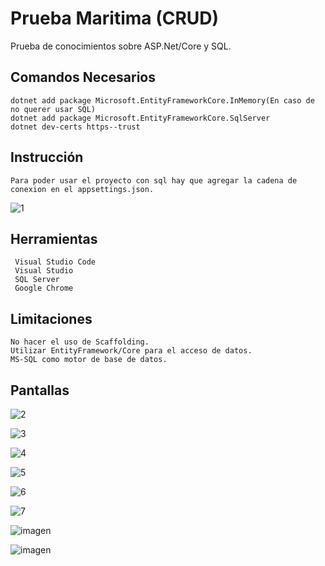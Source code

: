 # Prueba Maritima (CRUD)

Prueba de conocimientos sobre ASP.Net/Core y SQL.


## Comandos Necesarios

```
dotnet add package Microsoft.EntityFrameworkCore.InMemory(En caso de no querer usar SQL)
dotnet add package Microsoft.EntityFrameworkCore.SqlServer
dotnet dev-certs https--trust
```

## Instrucción

```
Para poder usar el proyecto con sql hay que agregar la cadena de conexion en el appsettings.json.
```
![1](https://user-images.githubusercontent.com/38332341/64469423-8ea61e00-d0ff-11e9-9197-1da31dab766c.jpg)

## Herramientas

```
 Visual Studio Code
 Visual Studio
 SQL Server
 Google Chrome

```
## Limitaciones

```
No hacer el uso de Scaffolding.
Utilizar EntityFramework/Core para el acceso de datos.
MS-SQL como motor de base de datos.

```

## Pantallas

![2](https://user-images.githubusercontent.com/38332341/64469478-ebee9f00-d100-11e9-930a-75121918b126.jpg)

![3](https://user-images.githubusercontent.com/38332341/64469510-661f2380-d101-11e9-87e0-501a257e1550.jpg)

![4](https://user-images.githubusercontent.com/38332341/64469526-a67ea180-d101-11e9-9c2a-a30e98fe6121.jpg)

![5](https://user-images.githubusercontent.com/38332341/64469536-d7f76d00-d101-11e9-95ce-7b22d7dc3a86.jpg)

![6](https://user-images.githubusercontent.com/38332341/64469548-037a5780-d102-11e9-9d4f-c72de275882a.jpg)

![7](https://user-images.githubusercontent.com/38332341/64469554-27d63400-d102-11e9-81eb-02c1513d5cf1.jpg)

![imagen](https://user-images.githubusercontent.com/38332341/64469571-6e2b9300-d102-11e9-8f9c-747646fc84ac.png)

![imagen](https://user-images.githubusercontent.com/38332341/64469610-f3af4300-d102-11e9-9541-f83367ce86ee.png)
